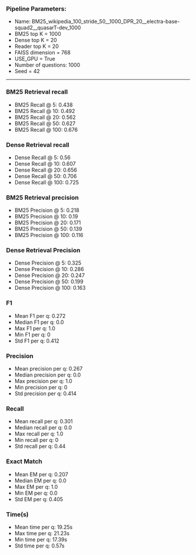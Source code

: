 ### Pipeline Parameters:
* Name: BM25_wikipedia_100_stride_50__1000_DPR_20__electra-base-squad2__quasarT-dev_1000
* BM25 top K = 1000
* Dense top K = 20
* Reader top K = 20
* FAISS dimension = 768
* USE_GPU = True
* Number of questions: 1000
* Seed = 42
------
### BM25 Retrieval recall 
* BM25 Recall @ 5: 0.438
* BM25 Recall @ 10: 0.492
* BM25 Recall @ 20: 0.562
* BM25 Recall @ 50: 0.627
* BM25 Recall @ 100: 0.676
### Dense Retrieval recall 
* Dense Recall @ 5: 0.56
* Dense Recall @ 10: 0.607
* Dense Recall @ 20: 0.656
* Dense Recall @ 50: 0.706
* Dense Recall @ 100: 0.725
### BM25 Retrieval precision 
* BM25 Precision @ 5: 0.218
* BM25 Precision @ 10: 0.19
* BM25 Precision @ 20: 0.171
* BM25 Precision @ 50: 0.139
* BM25 Precision @ 100: 0.116
### Dense Retrieval Precision 
* Dense Precision @ 5: 0.325
* Dense Precision @ 10: 0.286
* Dense Precision @ 20: 0.247
* Dense Precision @ 50: 0.199
* Dense Precision @ 100: 0.163
### F1 
* Mean F1 per q: 0.272
* Median F1 per q: 0.0
* Max F1 per q: 1.0
* Min F1 per q: 0
* Std F1 per q: 0.412
### Precision 
* Mean precision per q: 0.267
* Median precision per q: 0.0
* Max precision per q: 1.0
* Min precision per q: 0
* Std precision per q: 0.414
### Recall 
* Mean recall per q: 0.301
* Median recall per q: 0.0
* Max recall per q: 1.0
* Min recall per q: 0
* Std recall per q: 0.44
### Exact Match 
* Mean EM per q: 0.207
* Median EM per q: 0.0
* Max EM per q: 1.0
* Min EM per q: 0.0
* Std EM per q: 0.405
### Time(s) 
* Mean time per q: 19.25s
* Max time per q: 21.23s
* Min time per q: 17.39s
* Std time per q: 0.57s
